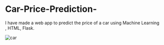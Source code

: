 # Car-Price-Prediction-

I have made a web app to predict the price of a car using Machine Learning , HTML, Flask.

![car](https://user-images.githubusercontent.com/63583519/86510460-5ea5d500-be0d-11ea-9a58-8db1a5f92db1.png)
